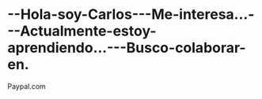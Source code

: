 # --Hola-soy-Carlos---Me-interesa...---Actualmente-estoy-aprendiendo...---Busco-colaborar-en.
Paypal.com
